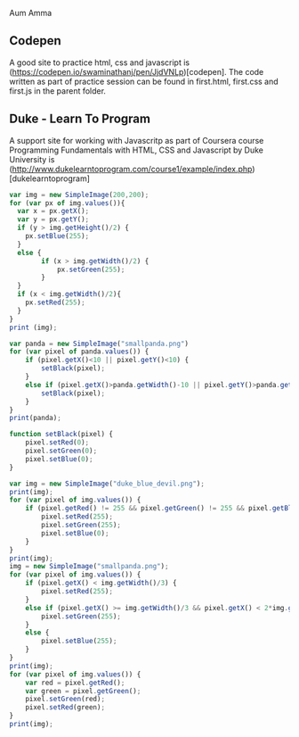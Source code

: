
Aum Amma

## Codepen
A good site to practice html, css and javascript is (https://codepen.io/swaminathanj/pen/JjdVNLp)[codepen]. The code written as part of practice session can be found in first.html, first.css and first.js in the parent folder.

## Duke - Learn To Program
A support site for working with Javascritp as part of Coursera course Programming Fundamentals with HTML, CSS and Javascript by Duke University is (http://www.dukelearntoprogram.com/course1/example/index.php)[dukelearntoprogram]

``` js
var img = new SimpleImage(200,200);
for (var px of img.values()){
  var x = px.getX();
  var y = px.getY();
  if (y > img.getHeight()/2) {
    px.setBlue(255);
  }
  else {
        if (x > img.getWidth()/2) {
            px.setGreen(255);
        }
  }
  if (x < img.getWidth()/2){
    px.setRed(255);
  }
}
print (img);

var panda = new SimpleImage("smallpanda.png")
for (var pixel of panda.values()) {
    if (pixel.getX()<10 || pixel.getY()<10) {
        setBlack(pixel);
    }
    else if (pixel.getX()>panda.getWidth()-10 || pixel.getY()>panda.getHeight()-10) {
        setBlack(pixel);
    }
}
print(panda);

function setBlack(pixel) {
    pixel.setRed(0);
    pixel.setGreen(0);
    pixel.setBlue(0);
}

var img = new SimpleImage("duke_blue_devil.png");
print(img);
for (var pixel of img.values()) {
    if (pixel.getRed() != 255 && pixel.getGreen() != 255 && pixel.getBlue() != 255) {
        pixel.setRed(255);
        pixel.setGreen(255);
        pixel.setBlue(0);
    }
}
print(img);
img = new SimpleImage("smallpanda.png");
for (var pixel of img.values()) {
    if (pixel.getX() < img.getWidth()/3) {
        pixel.setRed(255);
    }
    else if (pixel.getX() >= img.getWidth()/3 && pixel.getX() < 2*img.getWidth()/3) {
        pixel.setGreen(255);
    }
    else {
        pixel.setBlue(255);
    }
}
print(img);
for (var pixel of img.values()) {
    var red = pixel.getRed();
    var green = pixel.getGreen();
    pixel.setGreen(red);
    pixel.setRed(green);
}
print(img);
```
